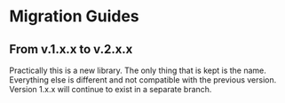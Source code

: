 # Migration Guides

## From v.1.x.x to v.2.x.x

Practically this is a new library. The only thing that is kept is the name. Everything else is different and not compatible with the previous version. Version 1.x.x will continue to exist in a separate branch.